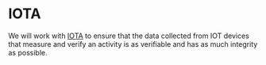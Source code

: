 # IOTA

We will work with [IOTA](https://www.iota.org) to ensure that the data collected from IOT devices that measure and verify an activity is as verifiable and has as much integrity as possible.
